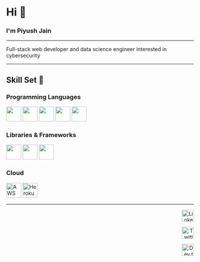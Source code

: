 # Hi 👋 

### I'm Piyush Jain

---

Full-stack web developer and data science engineer interested in cybersecurity

---

## Skill Set 💪

### Programming Languages

<p>
<img src = 'https://github.com/MarikIshtar007/MarikIshtar007/blob/master/images/python2.png' height="40" height='40'/>
<img src = 'https://github.com/MarikIshtar007/MarikIshtar007/blob/master/images/html.svg' height="40" width='40'/>
<img src = 'https://github.com/MarikIshtar007/MarikIshtar007/blob/master/images/css.svg' height="40" width='40'/> 
<img src = 'https://github.com/MarikIshtar007/MarikIshtar007/blob/master/images/js.svg' height="40" width='40'/>
<img src = 'https://qph.fs.quoracdn.net/main-qimg-48b7a3d8958565e7aa3ad4dbf2312770.webp' height="40" width="40" />
</p>

### Libraries & Frameworks

<p>
  <img src = "https://www.fullstackpython.com/img/logos/django.png" height="40" width="40" />
  <img src = "https://miro.medium.com/max/438/1*0G5zu7CnXdMT9pGbYUTQLQ.png" height="40" width="40" />
  <img src = "https://upload.wikimedia.org/wikipedia/commons/thumb/a/a7/React-icon.svg/1280px-React-icon.svg.png" height="40" width="40" />
</p>

### Cloud

<p>
<img title="AWS" alt="AWS" height="40" width="40" src="https://p.kindpng.com/picc/s/152-1522129_how-to-manage-and-automate-aws-ebs-snapshots.png">
<img title="Heroku" alt="Heroku" height="40" width="40" src="https://img.icons8.com/color/48/000000/heroku.png">
</p>

---

<p align="right">
  <a href="https://www.linkedin.com/in/piyush-jain-08974319a/"><img alt="LinkedIn" title="LinkedIn" height="32" width="32"                   src="https://raw.githubusercontent.com/peterthehan/peterthehan/master/assets/linkedin.svg"></a>
</p>

<p align="right">
  <a href="https://twitter.com/el_loco_piccolo"><img alt="Twitter" title="Twitter" height="32" width="32" src="https://raw.githubusercontent.com/peterthehan/peterthehan/master/assets/twitter.svg"></a>
</p>

<p align="right">
  <a href="https://dev.to/piyushjz"><img alt="Dev.to" title="Dev.to" height="32" width="32" src="https://res.cloudinary.com/practicaldev/image/fetch/s--pcSkTMZL--/c_limit,f_auto,fl_progressive,q_80,w_190/https://practicaldev-herokuapp-com.freetls.fastly.net/assets/devlogo-pwa-512.png"></a>
</p>
